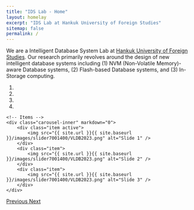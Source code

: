 ```yaml
---
title: "IDS Lab - Home"
layout: homelay
excerpt: "IDS Lab at Hankuk University of Foreign Studies"
sitemap: false
permalink: /
---
```


We are a Intelligent Database System Lab at [Hankuk University of Foreign Studies](https://www.hufs.ac.kr/).
Our research primarily revolves around the design of new intelligent database systems including (1) NVM (Non-Volatile Memory)-aware Database systems, (2) Flash-based Database systems, and (3) In-Storage computing.


<div markdown="0" id="carousel" class="carousel slide" data-ride="carousel" data-interval="4000" data-pause="hover" >
    <!-- Menu -->
    <ol class="carousel-indicators">
        <li data-target="#carousel" data-slide-to="0" class="active"></li>
        <li data-target="#carousel" data-slide-to="1"></li>
        <li data-target="#carousel" data-slide-to="2"></li>
        <li data-target="#carousel" data-slide-to="3"></li>
    </ol>

    <!-- Items -->
    <div class="carousel-inner" markdown="0">
        <div class="item active">
            <img src="{{ site.url }}{{ site.baseurl }}/images/slider7001400/VLDB2023.png" alt="Slide 1" />
        </div>
        <div class="item">
            <img src="{{ site.url }}{{ site.baseurl }}/images/slider7001400/VLDB2023.png" alt="Slide 2" />
        </div>
        <div class="item">
            <img src="{{ site.url }}{{ site.baseurl }}/images/slider7001400/VLDB2023.png" alt="Slide 3" />
        </div>
    </div>
  <a class="left carousel-control" href="#carousel" role="button" data-slide="prev">
    <span class="glyphicon glyphicon-chevron-left" aria-hidden="true"></span>
    <span class="sr-only">Previous</span>
  </a>
  <a class="right carousel-control" href="#carousel" role="button" data-slide="next">
    <span class="glyphicon glyphicon-chevron-right" aria-hidden="true"></span>
    <span class="sr-only">Next</span>
  </a>
</div>
